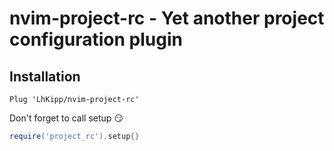 # nvim-project-rc - Yet another project configuration plugin 

## Installation

```vim
Plug 'LhKipp/nvim-project-rc'
```

Don't forget to call setup :smirk:
```lua
require('project_rc').setup{}
```
